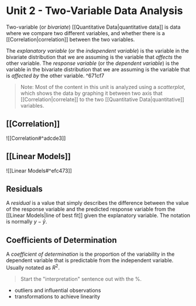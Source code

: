 # Unit 2 - Two-Variable Data Analysis
Two-variable (or *bivariate*) [[Quantitative Data|quantitative data]] is data where we compare two different variables, and whether there is a [[Correlation|correlation]] between the two variables.

The *explanatory variable* (or the *independent variable*) is the variable in the bivariate distribution that we are assuming is the variable that *affects* the other variable. The *response variable* (or the *dependent variable*) is the variable in the bivariate distribution that we are assuming is the variable that is *affected by* the other variable. ^671cf7

> Note: Most of the content in this unit is analyzed using a *scatterplot*, which shows the data by graphing it between two axis that [[Correlation|correlate]] to the two [[Quantitative Data|quantitative]] variables.

## [[Correlation]]

![[Correlation#^adcde3]]

## [[Linear Models]]
![[Linear Models#^efc473]]

## Residuals
A *residual* is a value that simply describes the difference between the value of the response variable and the predicted response variable from the [[Linear Models|line of best fit]] given the explanatory variable. The notation is normally $y-\hat{y}$.

## Coefficients of Determination
A *coefficient of determination* is the proportion of the variability in the dependent variable that is predictable from the independent variable. Usually notated as $R^2$.
> Start the "interpretation" sentence out with the %.

- outliers and influential observations
- transformations to achieve linearity